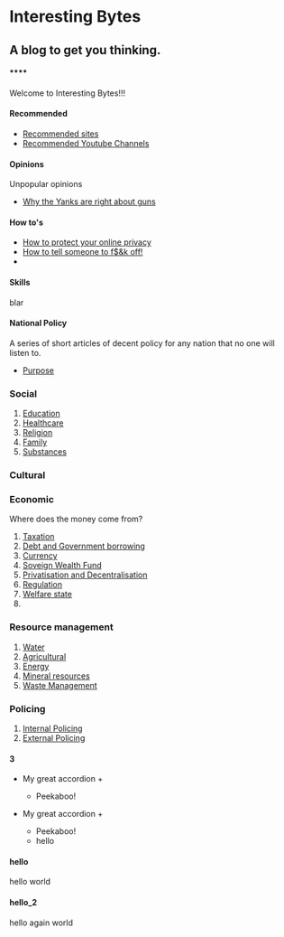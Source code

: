 # Interesting Bytes

## A blog to get you thinking.
<!-- tabs:start -->

#### ****

Welcome to Interesting Bytes!!!

#### **Recommended**

* [Recommended sites](InterestingBytes/articles/recommended_sites.md)
* [Recommended Youtube Channels](InterestingBytes/articles/youtube_channels.md)

#### **Opinions**

Unpopular opinions
* [Why the Yanks are right about guns](InterestingBytes/articles/guns.md)

#### **How to's**
* [How to protect your online privacy](InterestingBytes/articles/online_privacy.md)
* [How to tell someone to f$&k off!]()
* 
#### **Skills**
blar
#### **National Policy**
A series of short articles of decent policy for any nation that no one will listen to.
* [Purpose](InterestingBytes/articles/national_policy/purpose.md)
### Social
1. [Education](InterestingBytes/articles/national_policy/education.md)
2. [Healthcare](InterestingBytes/articles/national_policy/healthcare.md)
3. [Religion](InterestingBytes/articles/national_policy/religion.md)
4. [Family](InterestingBytes/articles/national_policy/family.md)
5. [Substances]()
### Cultural
### Economic
Where does the money come from?
1. [Taxation](InterestingBytes/articles/national_policy/taxation.md)
2. [Debt and Government borrowing]()
3. [Currency]()
4. [Soveign Wealth Fund]()
5. [Privatisation and Decentralisation]()
6. [Regulation]()
7. [Welfare state]()
8. []()
### Resource management
1. [Water](InterestingBytes/articles/national_policy/water_management.md)
2. [Agricultural]()
3. [Energy]()
4. [Mineral resources]()
5. [Waste Management]()
### Policing
1. [Internal Policing](InterestingBytes/articles/national_policy/internal_policing.md)
2. [External Policing](InterestingBytes/articles/national_policy/external_policing.md)


#### **3**

+ My great accordion +

  - Peekaboo!

+ My great accordion +

  - Peekaboo!
  - hello

<!-- tabs:end -->

<!-- tabs:start -->

#### **hello**
hello world
#### **hello_2**
hello again world

<!-- tabs:end -->




